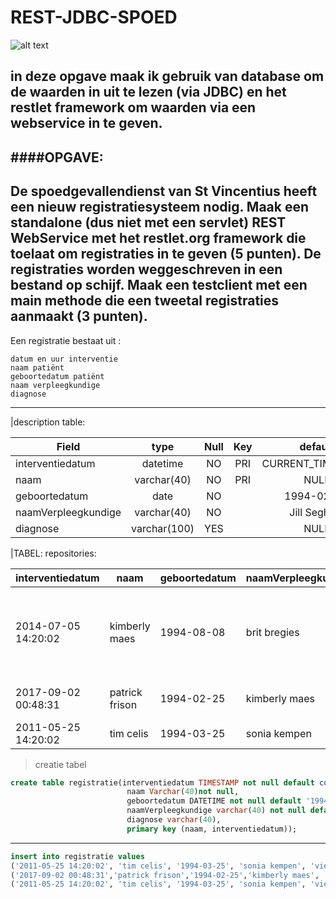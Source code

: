 # REST-JDBC-SPOED

![alt text](https://i.imgur.com/8uOMzYm.png "Logo Title Text 1")

 
in deze opgave maak ik gebruik van database om de waarden in uit te lezen (via JDBC) en het restlet framework om waarden via een webservice in te geven.
---
####OPGAVE:
-------
De spoedgevallendienst van St Vincentius heeft een nieuw registratiesysteem nodig. 
Maak een standalone (dus niet met een servlet) REST WebService met het restlet.org framework 
die toelaat om registraties in te geven (5 punten). De registraties worden weggeschreven in een bestand op schijf. 
Maak een testclient met een main methode die een tweetal registraties aanmaakt (3 punten).
---
Een registratie bestaat uit :

    datum en uur interventie
    naam patiënt
    geboortedatum patiënt
    naam verpleegkundige
    diagnose
---
|description table: 
	
|Field		|type		|Null		|Key		|default	|extra		|
 -----------|:---------:|:---------:|:---------:|:---------:|----------:|
interventiedatum| datetime| NO| PRI | CURRENT_TIMESTAMP |       |		|
naam        | varchar(40)| NO   | PRI | NULL          |   	|
| geboortedatum       | date         | NO   |     | 1994-02-25        |   |
| naamVerpleegkundige | varchar(40)  | NO   |     | Jill Seghers      |       |
| diagnose            | varchar(100) | YES  |     | NULL              |       |

|TABEL: repositories: 



| interventiedatum    | naam           | geboortedatum | naamVerpleegkundige | diagnose                                                  |
---------------------|----------------|---------------|---------------------|-----------------------------------------------------------|
| 2014-07-05 14:20:02 | kimberly maes  | 1994-08-08    | brit bregies        | is aangereden geweest tegen 100km/u, twee benen gebroken. |
| 2017-09-02 00:48:31 | patrick frison | 1994-02-25    | kimberly maes       | allergische reactie op tandpasta                          |
| 2011-05-25 14:20:02 | tim celis      | 1994-03-25    | sonia kempen        | viel door een raam|
> creatie tabel
```SQL
create table registratie(interventiedatum TIMESTAMP not null default current_timestamp,
                          naam Varchar(40)not null, 
                          geboortedatum DATETIME not null default '1994-02-25',
                          naamVerpleegkundige varchar(40) not null default 'Jill Seghers',
                          diagnose varchar(40),
                          primary key (naam, interventiedatum));
```
---
```SQL
insert into registratie values 
('2011-05-25 14:20:02', 'tim celis', '1994-03-25', 'sonia kempen', 'viel door een glazen ruit'),
('2017-09-02 00:48:31','patrick frison','1994-02-25','kimberly maes', 'allergische reactie op tandpasta'),
('2011-05-25 14:20:02', 'tim celis', '1994-03-25', 'sonia kempen', 'viel door een glazen ruit');

```
